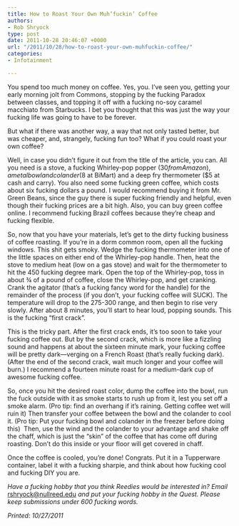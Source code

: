 ```yaml
---
title: How to Roast Your Own Muh’fuckin’ Coffee
authors:
- Rob Shryock
type: post
date: 2011-10-28 20:46:07 +0000
url: "/2011/10/28/how-to-roast-your-own-muhfuckin-coffee/"
categories:
- Infotainment

---
```

You spend too much money on coffee. Yes, you. I’ve seen you, getting your early morning jolt from Commons, stopping by the fucking Paradox between classes, and topping it off with a fucking no-soy caramel macchiato from Starbucks. I bet you thought that this was just the way your fucking life was going to have to be forever.

But what if there was another way, a way that not only tasted better, but was cheaper, and, strangely, fucking fun too? What if you could roast your own coffee?

Well, in case you didn’t figure it out from the title of the article, you can. All you need is a stove, a fucking Whirley-pop popper ($30 from Amazon), a metal bowl and colander ($8 at BiMart) and a deep fry thermometer ($5 at cash and carry). You also need some fucking green coffee, which costs about six fucking dollars a pound. I would recommend buying it from Mr. Green Beans, since the guy there is super fucking friendly and helpful, even though their fucking prices are a bit high. Also, you can buy green coffee online. I recommend fucking Brazil coffees because they&#8217;re cheap and fucking flexible.

So, now that you have your materials, let’s get to the dirty fucking business of coffee roasting. If you’re in a dorm common room, open all the fucking windows. This shit gets smoky. Wedge the fucking thermometer into one of the little spaces on either end of the Whirley-pop handle. Then, heat the stove to medium heat (low on a gas stove) and wait for the thermometer to hit the 450 fucking degree mark. Open the top of the Whirley-pop, toss in about ¾ of a pound of coffee, close the Whirley-pop, and get cranking. Crank the agitator (that&#8217;s a fucking fancy word for the handle) for the remainder of the process (if you don’t, your fucking coffee will SUCK). The temperature will drop to the 275-300 range, and then begin to rise very slowly. After about 8 minutes, you’ll start to hear loud, popping sounds. This is the fucking “first crack”.

This is the tricky part. After the first crack ends, it’s too soon to take your fucking coffee out. But by the second crack, which is more like a fizzling sound and happens at about the sixteen minute mark, your fucking coffee will be pretty dark—verging on a French Roast (that&#8217;s really fucking dark). (After the end of the second crack, wait much longer and your coffee will burn.) I recommend a fourteen minute roast for a medium-dark cup of awesome fucking coffee.

So, once you hit the desired roast color, dump the coffee into the bowl, run the fuck outside with it as smoke starts to rush up from it, lest you set off a smoke alarm. (Pro tip: find an overhang if it’s raining. Getting coffee wet will ruin it) Then transfer your coffee between the bowl and the colander to cool it. (Pro tip: Put your fucking bowl and colander in the freezer before doing this)  Then, use the wind and the colander to your advantage and shake off the chaff, which is just the “skin” of the coffee that has come off during roasting. Don’t do this inside or your floor will get covered in chaff.

Once the coffee is cooled, you’re done! Congrats. Put it in a Tupperware container, label it with a fucking sharpie, and think about how fucking cool and fucking DIY you are.

_Have a fucking hobby that you think Reedies would be interested in? Email_ [&#x72;&#x73;&#x68;&#x72;&#x79;&#x6f;&#x63;&#x6b;&#x40;<span class="oe_displaynone">null</span>&#x72;&#x65;&#x65;&#x64;&#x2e;&#x65;&#x64;&#x75;][1] _and put your fucking hobby in the Quest. Please keep submissions under 600 fucking words._

_Printed: 10/27/2011_

 [1]: mailto:&#x72;&#x73;&#x68;&#x72;&#x79;&#x6f;&#x63;&#x6b;&#x40;&#x72;&#x65;&#x65;&#x64;&#x2e;&#x65;&#x64;&#x75;